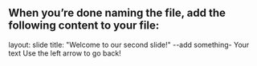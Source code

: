 When you’re done naming the file, add the following content to your file:
---
layout: slide
title: "Welcome to our second slide!"
--add something-
Your text
Use the left arrow to go back!
